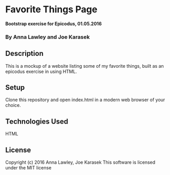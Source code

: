 # Favorite Things Page
**Bootstrap exercise for Epicodus, 01.05.2016**
### By Anna Lawley and Joe Karasek


## Description
This is a mockup of a website listing some of my favorite things, built as an epicodus exercise in using HTML.

## Setup
Clone this repository and open index.html in a modern  web browser of your choice.


## Technologies Used
HTML

## License
Copyright (c) 2016 Anna Lawley, Joe Karasek
This software is licensed under the MIT license
